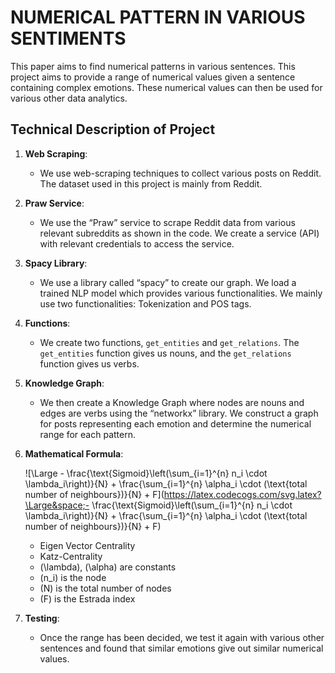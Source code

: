 # NUMERICAL PATTERN IN VARIOUS SENTIMENTS

This paper aims to find numerical patterns in various sentences. This project aims to provide a range of numerical values given a sentence containing complex emotions. These numerical values can then be used for various other data analytics.

## Technical Description of Project

1. **Web Scraping**:
    - We use web-scraping techniques to collect various posts on Reddit. The dataset used in this project is mainly from Reddit.

2. **Praw Service**:
    - We use the “Praw” service to scrape Reddit data from various relevant subreddits as shown in the code. We create a service (API) with relevant credentials to access the service.

3. **Spacy Library**:
    - We use a library called “spacy” to create our graph. We load a trained NLP model which provides various functionalities. We mainly use two functionalities: Tokenization and POS tags.

4. **Functions**:
    - We create two functions, `get_entities` and `get_relations`. The `get_entities` function gives us nouns, and the `get_relations` function gives us verbs.

5. **Knowledge Graph**:
    - We then create a Knowledge Graph where nodes are nouns and edges are verbs using the “networkx” library. We construct a graph for posts representing each emotion and determine the numerical range for each pattern.

6. **Mathematical Formula**:

    ![\Large - \frac{\text{Sigmoid}\left(\sum_{i=1}^{n} n_i \cdot \lambda_i\right)}{N} + \frac{\sum_{i=1}^{n} \alpha_i \cdot (\text{total number of neighbours})}{N} + F](https://latex.codecogs.com/svg.latex?\Large&space;- \frac{\text{Sigmoid}\left(\sum_{i=1}^{n} n_i \cdot \lambda_i\right)}{N} + \frac{\sum_{i=1}^{n} \alpha_i \cdot (\text{total number of neighbours})}{N} + F)

    - Eigen Vector Centrality
    - Katz-Centrality
    - \(\lambda\), \(\alpha\) are constants
    - \(n_i\) is the node
    - \(N\) is the total number of nodes
    - \(F\) is the Estrada index

7. **Testing**:
    - Once the range has been decided, we test it again with various other sentences and found that similar emotions give out similar numerical values.
